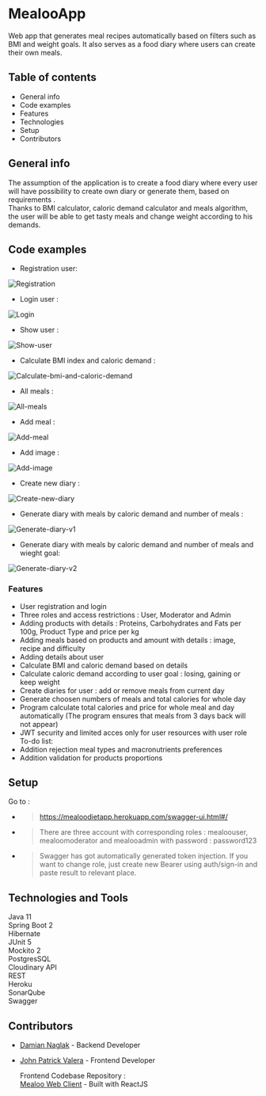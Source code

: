# MealooApp 

Web app that generates meal recipes automatically based on filters such as BMI and weight goals.
It also serves as a food diary where users can create their own meals.

## Table of contents
* General info
* Code examples
* Features
* Technologies 
* Setup
* Contributors

## General info

 The assumption of the application is to create a food diary where every user
 will have possibility to create own diary or generate them, based on requirements . <br>
     Thanks to BMI calculator, caloric demand calculator and meals algorithm, the user will be able to get tasty meals
 and change weight according to his demands.
 
 ## Code examples
 
 * Registration user: <br> 
 
 ![Registration](./img/registration.PNG)
 
 * Login user : <br>
 
 ![Login](./img/login.PNG)
 
 * Show user : <br>
 
 ![Show-user](./img/show-user.PNG)
 
 * Calculate BMI index and caloric demand : <br>
 
 ![Calculate-bmi-and-caloric-demand](./img/calculate-bmi-and-caloric-demand.PNG)
 
 * All meals : <br>
 
 ![All-meals](./img/all-meals.PNG)
 
 * Add meal : <br>
 
 ![Add-meal](./img/add-meal.PNG)
 
 * Add image : <br>
 
 ![Add-image](./img/add-image.PNG)
 
 * Create new diary : <br>
 
 ![Create-new-diary](./img/create-new-diary.PNG)
 
 * Generate diary with meals by caloric demand and number of meals : <br>
 
 ![Generate-diary-v1](./img/generate-meals-by-algorithm-v1.PNG)
 
  * Generate diary with meals by caloric demand and number of meals and wieght goal: <br>
 
 ![Generate-diary-v2](./img/generate-meals-by-algorithm-v2.PNG)
 
### Features

 * User registration and login
 * Three roles and access restrictions : User, Moderator and Admin
 * Adding products with details : Proteins, Carbohydrates and Fats per 100g, Product Type and price per kg 
 * Adding meals based on products and amount with details : image, recipe and difficulty 
 * Adding details about user
 * Calculate BMI and caloric demand based on details
 * Calculate caloric demand according to user goal : losing, gaining or keep weight
 * Create diaries for user : add or remove meals from current day 
 * Generate choosen numbers of meals and total calories for whole day
 * Program calculate total calories and price for whole meal and day automatically
  (The program ensures that meals from 3 days back will not appear) <br>
 * JWT security and limited acces only for user resources with user role <br>
  To-do list:
 * Addition rejection meal types and macronutrients preferences
 * Addition validation for products proportions 

## Setup
Go to : 
- > https://mealoodietapp.herokuapp.com/swagger-ui.html#/
- > There are three account with corresponding roles : mealoouser, mealoomoderator and mealooadmin with password : password123 </br>
- > Swagger has got automatically generated token injection. If you want to change role, just create new Bearer using auth/sign-in and paste result to relevant place.

## Technologies and Tools

 Java 11 <br>
 Spring Boot 2 <br>
 Hibernate <br>
 JUnit 5 <br>
 Mockito 2 <br>
 PostgresSQL <br>
 Cloudinary API <br>
 REST <br>
 Heroku <br>
 SonarQube <br>
 Swagger <br>
 
 
## Contributors

* [Damian Naglak](https://github.com/naslakboss) - Backend Developer
* [John Patrick Valera](https://github.com/withoutwax13) - Frontend Developer
     
     Frontend Codebase Repository : <br>
     [Mealoo Web Client](https://github.com/withoutwax13/mealoo-web-client) - Built with ReactJS

